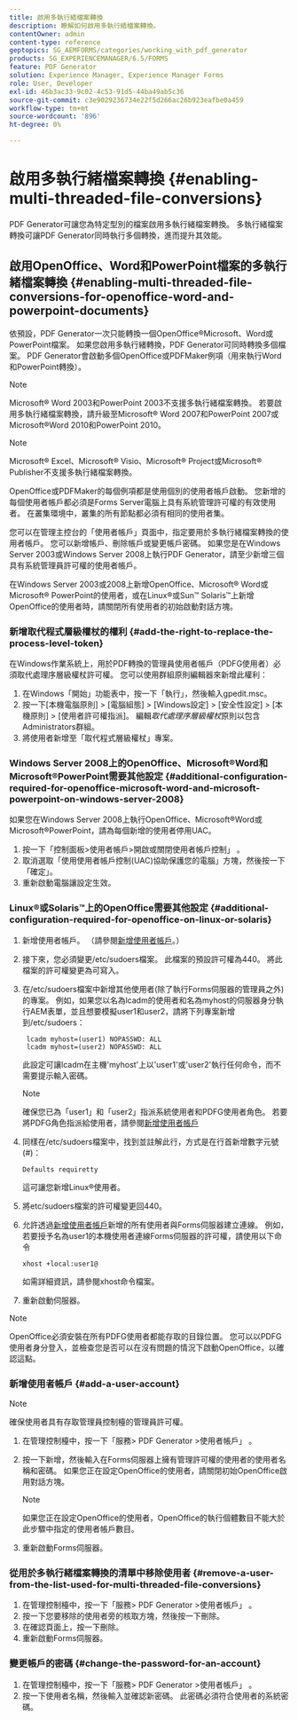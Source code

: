 ```yaml
---
title: 啟用多執行緒檔案轉換
description: 瞭解如何啟用多執行緒檔案轉換。
contentOwner: admin
content-type: reference
geptopics: SG_AEMFORMS/categories/working_with_pdf_generator
products: SG_EXPERIENCEMANAGER/6.5/FORMS
feature: PDF Generator
solution: Experience Manager, Experience Manager Forms
role: User, Developer
exl-id: 46b3ac33-9c02-4c53-91d5-44ba49ab5c36
source-git-commit: c3e9029236734e22f5d266ac26b923eafbe0a459
workflow-type: tm+mt
source-wordcount: '896'
ht-degree: 0%

---
```


# 啟用多執行緒檔案轉換 {#enabling-multi-threaded-file-conversions}

PDF Generator可讓您為特定型別的檔案啟用多執行緒檔案轉換。 多執行緒檔案轉換可讓PDF Generator同時執行多個轉換，進而提升其效能。

## 啟用OpenOffice、Word和PowerPoint檔案的多執行緒檔案轉換 {#enabling-multi-threaded-file-conversions-for-openoffice-word-and-powerpoint-documents}

依預設，PDF Generator一次只能轉換一個OpenOffice®Microsoft、Word或PowerPoint檔案。 如果您啟用多執行緒轉換，PDF Generator可同時轉換多個檔案。 PDF Generator會啟動多個OpenOffice或PDFMaker例項（用來執行Word和PowerPoint轉換）。

>[!NOTE]
>
>Microsoft® Word 2003和PowerPoint 2003不支援多執行緒檔案轉換。 若要啟用多執行緒檔案轉換，請升級至Microsoft® Word 2007和PowerPoint 2007或Microsoft®Word 2010和PowerPoint 2010。

>[!NOTE]
>
>Microsoft® Excel、Microsoft® Visio、Microsoft® Project或Microsoft® Publisher不支援多執行緒檔案轉換。

OpenOffice或PDFMaker的每個例項都是使用個別的使用者帳戶啟動。 您新增的每個使用者帳戶都必須是Forms Server電腦上具有系統管理許可權的有效使用者。 在叢集環境中，叢集的所有節點都必須有相同的使用者集。

您可以在管理主控台的「使用者帳戶」頁面中，指定要用於多執行緒檔案轉換的使用者帳戶。 您可以新增帳戶、刪除帳戶或變更帳戶密碼。 如果您是在Windows Server 2003或Windows Server 2008上執行PDF Generator，請至少新增三個具有系統管理員許可權的使用者帳戶。

在Windows Server 2003或2008上新增OpenOffice、Microsoft® Word或Microsoft® PowerPoint的使用者，或在Linux®或Sun™ Solaris™上新增OpenOffice的使用者時，請關閉所有使用者的初始啟動對話方塊。

### 新增取代程式層級權杖的權利 {#add-the-right-to-replace-the-process-level-token}

在Windows作業系統上，用於PDF轉換的管理員使用者帳戶（PDFG使用者）必須取代處理序層級權杖許可權。 您可以使用群組原則編輯器來新增此權利：

1. 在Windows「開始」功能表中，按一下「執行」，然後輸入gpedit.msc。
1. 按一下[本機電腦原則] > [電腦組態] > [Windows設定] > [安全性設定] > [本機原則] > [使用者許可權指派]。 編輯&#x200B;*取代處理序層級權杖*&#x200B;原則以包含Administrators群組。
1. 將使用者新增至「取代程式層級權杖」專案。

### Windows Server 2008上的OpenOffice、Microsoft®Word和Microsoft®PowerPoint需要其他設定 {#additional-configuration-required-for-openoffice-microsoft-word-and-microsoft-powerpoint-on-windows-server-2008}

如果您在Windows Server 2008上執行OpenOffice、Microsoft®Word或Microsoft®PowerPoint，請為每個新增的使用者停用UAC。

1. 按一下「控制面板>使用者帳戶>開啟或關閉使用者帳戶控制」 。
1. 取消選取「使用使用者帳戶控制(UAC)協助保護您的電腦」方塊，然後按一下「確定」。
1. 重新啟動電腦讓設定生效。

### Linux®或Solaris™上的OpenOffice需要其他設定 {#additional-configuration-required-for-openoffice-on-linux-or-solaris}

1. 新增使用者帳戶。 （請參閱[新增使用者帳戶](enabling-multi-threaded-file-conversions.md#add-a-user-account)。）
1. 接下來，您必須變更/etc/sudoers檔案。 此檔案的預設許可權為440。 將此檔案的許可權變更為可寫入。
1. 在/etc/sudoers檔案中新增其他使用者(除了執行Forms伺服器的管理員之外)的專案。 例如，如果您以名為lcadm的使用者和名為myhost的伺服器身分執行AEM表單，並且想要模擬user1和user2，請將下列專案新增到/etc/sudoers：

   ```shell
    lcadm myhost=(user1) NOPASSWD: ALL
    lcadm myhost=(user2) NOPASSWD: ALL
   ```

   此設定可讓lcadm在主機&#39;myhost&#39;上以&#39;user1&#39;或&#39;user2&#39;執行任何命令，而不需要提示輸入密碼。

   >[!NOTE]
   >
   >確保您已為「user1」和「user2」指派系統使用者和PDFG使用者角色。 若要將PDFG角色指派給使用者，請參閱[新增使用者帳戶](enabling-multi-threaded-file-conversions.md#add-a-user-account)

1. 同樣在/etc/sudoers檔案中，找到並註解此行，方式是在行首新增數字元號(#)：

   ```shell
   Defaults requiretty
   ```

   這可讓您新增Linux®使用者。

1. 將etc/sudoers檔案的許可權變更回440。
1. 允許透過[新增使用者帳戶](enabling-multi-threaded-file-conversions.md#add-a-user-account)新增的所有使用者與Forms伺服器建立連線。 例如，若要授予名為user1的本機使用者連線Forms伺服器的許可權，請使用以下命令

   `xhost +local:user1@`

   如需詳細資訊，請參閱xhost命令檔案。

1. 重新啟動伺服器。

>[!NOTE]
>
>OpenOffice必須安裝在所有PDFG使用者都能存取的目錄位置。 您可以以PDFG使用者身分登入，並檢查您是否可以在沒有問題的情況下啟動OpenOffice，以確認這點。

### 新增使用者帳戶 {#add-a-user-account}

>[!NOTE]
> 
> 確保使用者具有存取管理員控制檯的管理員許可權。

1. 在管理控制檯中，按一下「服務> PDF Generator >使用者帳戶」 。
1. 按一下新增，然後輸入在Forms伺服器上擁有管理許可權的使用者的使用者名稱和密碼。 如果您正在設定OpenOffice的使用者，請關閉初始OpenOffice啟用對話方塊。

   >[!NOTE]
   >
   >如果您正在設定OpenOffice的使用者，OpenOffice的執行個體數目不能大於此步驟中指定的使用者帳戶數目。

1. 重新啟動Forms伺服器。

### 從用於多執行緒檔案轉換的清單中移除使用者 {#remove-a-user-from-the-list-used-for-multi-threaded-file-conversions}

1. 在管理控制檯中，按一下「服務> PDF Generator >使用者帳戶」 。
1. 按一下您要移除的使用者旁的核取方塊，然後按一下刪除。
1. 在確認頁面上，按一下刪除。
1. 重新啟動Forms伺服器。

### 變更帳戶的密碼 {#change-the-password-for-an-account}

1. 在管理控制檯中，按一下「服務> PDF Generator >使用者帳戶」 。
1. 按一下使用者名稱，然後輸入並確認新密碼。 此密碼必須符合使用者的系統密碼。
